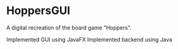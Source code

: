 # HoppersGUI
A digital recreation of the board game "Hoppers".

Implemented GUI using JavaFX
Implemented backend using Java

